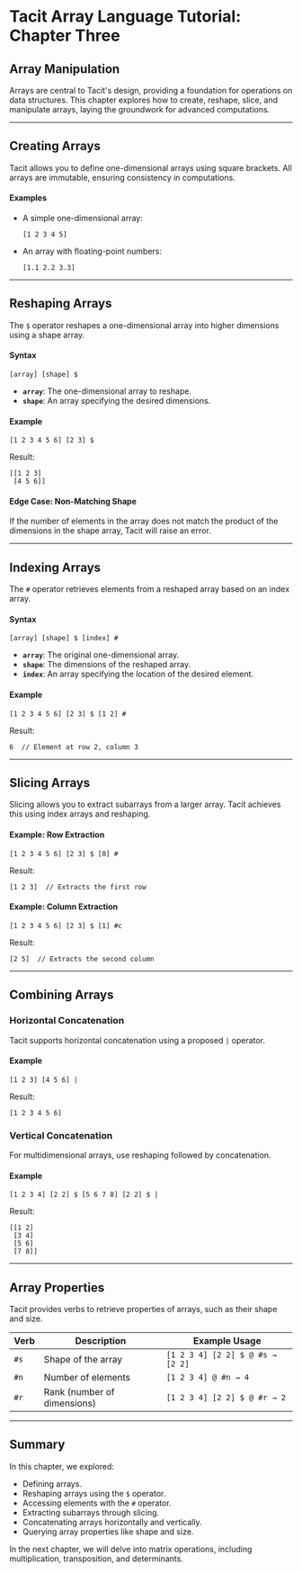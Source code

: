 
# Tacit Array Language Tutorial: Chapter Three

## Array Manipulation

Arrays are central to Tacit's design, providing a foundation for operations on data structures. This chapter explores how to create, reshape, slice, and manipulate arrays, laying the groundwork for advanced computations.

---

## Creating Arrays

Tacit allows you to define one-dimensional arrays using square brackets. All arrays are immutable, ensuring consistency in computations.

#### Examples

- A simple one-dimensional array:
  ```text
  [1 2 3 4 5]
  ```

- An array with floating-point numbers:
  ```text
  [1.1 2.2 3.3]
  ```

---

## Reshaping Arrays

The `$` operator reshapes a one-dimensional array into higher dimensions using a shape array.

#### Syntax
```text
[array] [shape] $
```
- **`array`**: The one-dimensional array to reshape.
- **`shape`**: An array specifying the desired dimensions.

#### Example
```text
[1 2 3 4 5 6] [2 3] $
```
Result:
```text
[[1 2 3]
 [4 5 6]]
```

#### Edge Case: Non-Matching Shape
If the number of elements in the array does not match the product of the dimensions in the shape array, Tacit will raise an error.

---

## Indexing Arrays

The `#` operator retrieves elements from a reshaped array based on an index array.

#### Syntax
```text
[array] [shape] $ [index] #
```
- **`array`**: The original one-dimensional array.
- **`shape`**: The dimensions of the reshaped array.
- **`index`**: An array specifying the location of the desired element.

#### Example
```text
[1 2 3 4 5 6] [2 3] $ [1 2] #
```
Result:
```text
6  // Element at row 2, column 3
```

---

## Slicing Arrays

Slicing allows you to extract subarrays from a larger array. Tacit achieves this using index arrays and reshaping.

#### Example: Row Extraction
```text
[1 2 3 4 5 6] [2 3] $ [0] #
```
Result:
```text
[1 2 3]  // Extracts the first row
```

#### Example: Column Extraction
```text
[1 2 3 4 5 6] [2 3] $ [1] #c
```
Result:
```text
[2 5]  // Extracts the second column
```


---

## Combining Arrays

### Horizontal Concatenation
Tacit supports horizontal concatenation using a proposed `|` operator.

#### Example
```text
[1 2 3] [4 5 6] |
```
Result:
```text
[1 2 3 4 5 6]
```

### Vertical Concatenation
For multidimensional arrays, use reshaping followed by concatenation.

#### Example
```text
[1 2 3 4] [2 2] $ [5 6 7 8] [2 2] $ |
```
Result:
```text
[[1 2]
 [3 4]
 [5 6]
 [7 8]]
```

---

## Array Properties

Tacit provides verbs to retrieve properties of arrays, such as their shape and size.

| Verb  | Description            | Example Usage             |
|-------|------------------------|---------------------------|
| `#s`  | Shape of the array     | `[1 2 3 4] [2 2] $ @ #s → [2 2]` |
| `#n`  | Number of elements     | `[1 2 3 4] @ #n → 4`      |
| `#r`  | Rank (number of dimensions) | `[1 2 3 4] [2 2] $ @ #r → 2` |

---

## Summary

In this chapter, we explored:

- Defining arrays.
- Reshaping arrays using the `$` operator.
- Accessing elements with the `#` operator.
- Extracting subarrays through slicing.
- Concatenating arrays horizontally and vertically.
- Querying array properties like shape and size.

In the next chapter, we will delve into matrix operations, including multiplication, transposition, and determinants.
